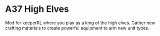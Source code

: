 # A37 High Elves
Mod for keeperRL where you play as a king of the high elves. Gather new crafting materials to create powerful equipment to arm new unit types.
